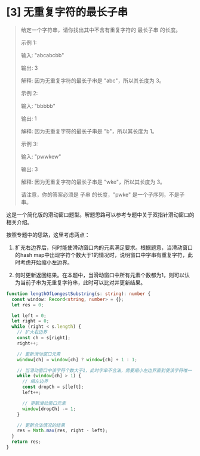 # [3] 无重复字符的最长子串

> 给定一个字符串，请你找出其中不含有重复字符的 最长子串 的长度。
>
> 示例 1:
>
> 输入: "abcabcbb"
>
> 输出: 3
>
> 解释: 因为无重复字符的最长子串是 "abc"，所以其长度为 3。
>
> 示例 2:
>
> 输入: "bbbbb"
>
> 输出: 1
>
> 解释: 因为无重复字符的最长子串是 "b"，所以其长度为 1。
>
> 示例 3:
>
> 输入: "pwwkew"
>
> 输出: 3
>
> 解释: 因为无重复字符的最长子串是 "wke"，所以其长度为 3。
>
> 请注意，你的答案必须是 子串 的长度，"pwke" 是一个子序列，不是子串。

这是一个简化版的滑动窗口题型。解题思路可以参考专题中关于双指针滑动窗口的相关介绍。

按照专题中的思路，这里考虑两点：

1. 扩充右边界后，何时能使滑动窗口内的元素满足要求。根据题意，当滑动窗口的hash map中出现字符个数大于1的情况时，说明窗口中字串有重复字符，此时考虑开始缩小左边界。

2. 何时更新返回结果。在本题中，当滑动窗口中所有元素个数都为1，则可以认为当前子串为无重复字符串，此时可以比对并更新结果。

```ts
function lengthOfLongestSubstring(s: string): number {
  const window: Record<string, number> = {};
  let res = 0;

  let left = 0;
  let right = 0;
  while (right < s.length) {
    // 扩大右边界
    const ch = s[right];
    right++;

    // 更新滑动窗口元素
    window[ch] = window[ch] ? window[ch] + 1 : 1;

    // 当滑动窗口中该字符个数大于1，此时字串不合法，需要缩小左边界直到使该字符唯一
    while (window[ch] > 1) {
      // 缩左边界
      const dropCh = s[left];
      left++;

      // 更新滑动窗口元素
      window[dropCh] -= 1;
    }

    // 更新合法情况的结果
    res = Math.max(res, right - left);
  }
  return res;
}
```
